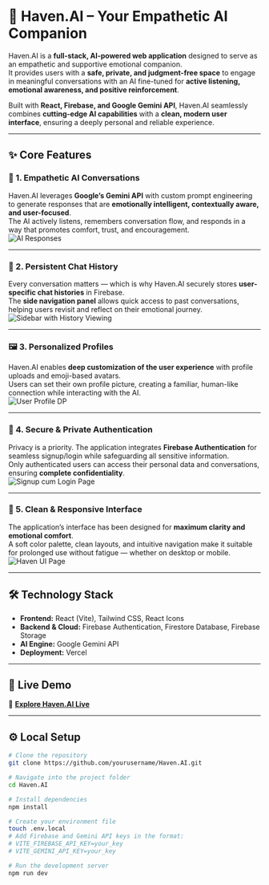 # 🌟 Haven.AI – Your Empathetic AI Companion

Haven.AI is a **full-stack, AI-powered web application** designed to serve as an empathetic and supportive emotional companion.  
It provides users with a **safe, private, and judgment-free space** to engage in meaningful conversations with an AI fine-tuned for **active listening, emotional awareness, and positive reinforcement**.  

Built with **React, Firebase, and Google Gemini API**, Haven.AI seamlessly combines **cutting-edge AI capabilities** with a **clean, modern user interface**, ensuring a deeply personal and reliable experience.

---

## ✨ Core Features

### 🧠 1. Empathetic AI Conversations  
Haven.AI leverages **Google’s Gemini API** with custom prompt engineering to generate responses that are **emotionally intelligent, contextually aware, and user-focused**.  
The AI actively listens, remembers conversation flow, and responds in a way that promotes comfort, trust, and encouragement.  
![AI Responses](assets/screenshots/AI%20responses.png)

---

### 📜 2. Persistent Chat History  
Every conversation matters — which is why Haven.AI securely stores **user-specific chat histories** in Firebase.  
The **side navigation panel** allows quick access to past conversations, helping users revisit and reflect on their emotional journey.  
![Sidebar with History Viewing](assets/screenshots/Sidebar%20with%20history%20viewing.png)

---

### 🖼 3. Personalized Profiles  
Haven.AI enables **deep customization of the user experience** with profile uploads and emoji-based avatars.  
Users can set their own profile picture, creating a familiar, human-like connection while interacting with the AI.  
![User Profile DP](assets/screenshots/User%20profile%20DP.png)

---

### 🔐 4. Secure & Private Authentication  
Privacy is a priority. The application integrates **Firebase Authentication** for seamless signup/login while safeguarding all sensitive information.  
Only authenticated users can access their personal data and conversations, ensuring **complete confidentiality**.  
![Signup cum Login Page](assets/screenshots/Signup%20cum%20Login%20page.png)

---

### 💬 5. Clean & Responsive Interface  
The application’s interface has been designed for **maximum clarity and emotional comfort**.  
A soft color palette, clean layouts, and intuitive navigation make it suitable for prolonged use without fatigue — whether on desktop or mobile.  
![Haven UI Page](assets/screenshots/Haven%20UI%20page.png)

---

## 🛠 Technology Stack
- **Frontend:** React (Vite), Tailwind CSS, React Icons  
- **Backend & Cloud:** Firebase Authentication, Firestore Database, Firebase Storage  
- **AI Engine:** Google Gemini API  
- **Deployment:** Vercel  

---

## 🚀 Live Demo
🔗 **[Explore Haven.AI Live](https://your-vercel-link.vercel.app)**

---

## ⚙️ Local Setup
```bash
# Clone the repository
git clone https://github.com/yourusername/Haven.AI.git

# Navigate into the project folder
cd Haven.AI

# Install dependencies
npm install

# Create your environment file
touch .env.local
# Add Firebase and Gemini API keys in the format:
# VITE_FIREBASE_API_KEY=your_key
# VITE_GEMINI_API_KEY=your_key

# Run the development server
npm run dev
